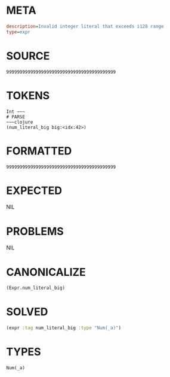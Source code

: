 # META
~~~ini
description=Invalid integer literal that exceeds i128 range
type=expr
~~~
# SOURCE
~~~roc
99999999999999999999999999999999999999999
~~~
# TOKENS
~~~text
Int ~~~
# PARSE
~~~clojure
(num_literal_big big:<idx:42>)
~~~
# FORMATTED
~~~roc
99999999999999999999999999999999999999999
~~~
# EXPECTED
NIL
# PROBLEMS
NIL
# CANONICALIZE
~~~clojure
(Expr.num_literal_big)
~~~
# SOLVED
~~~clojure
(expr :tag num_literal_big :type "Num(_a)")
~~~
# TYPES
~~~roc
Num(_a)
~~~
